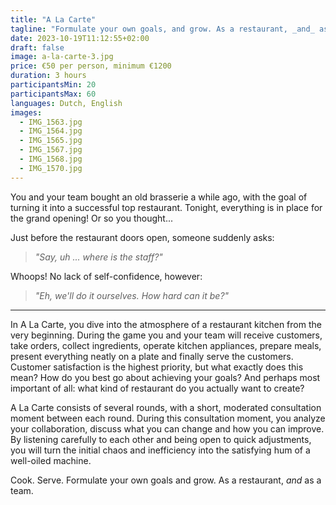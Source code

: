 ```yaml
---
title: "A La Carte"
tagline: "Formulate your own goals, and grow. As a restaurant, _and_ as a team."
date: 2023-10-19T11:12:55+02:00
draft: false
image: a-la-carte-3.jpg
price: €50 per person, minimum €1200
duration: 3 hours
participantsMin: 20
participantsMax: 60
languages: Dutch, English
images:
  - IMG_1563.jpg
  - IMG_1564.jpg
  - IMG_1565.jpg
  - IMG_1567.jpg
  - IMG_1568.jpg
  - IMG_1570.jpg
---
```


You and your team bought an old brasserie a while ago, with the goal of turning it into a successful top restaurant.
Tonight, everything is in place for the grand opening! Or so you thought...

<!--more-->

Just before the restaurant doors open, someone suddenly asks:

> _"Say, uh ... where is the staff?"_

Whoops! No lack of self-confidence, however:

> _"Eh, we'll do it ourselves. How hard can it be?"_

----

In A La Carte, you dive into the atmosphere of a restaurant kitchen from the very beginning. During the game you and your team will receive customers, take orders, collect ingredients, operate kitchen appliances, prepare meals, present everything neatly on a plate and finally serve the customers. Customer satisfaction is the highest priority, but what exactly does this mean? How do you best go about achieving your goals? And perhaps most important of all: what kind of restaurant do you actually want to create?

A La Carte consists of several rounds, with a short, moderated consultation moment between each round. During this consultation moment, you analyze your collaboration, discuss what you can change and how you can improve. By listening carefully to each other and being open to quick adjustments, you will turn the initial chaos and inefficiency into the satisfying hum of a well-oiled machine.

Cook. Serve. Formulate your own goals and grow. As a restaurant, _and_ as a team.
